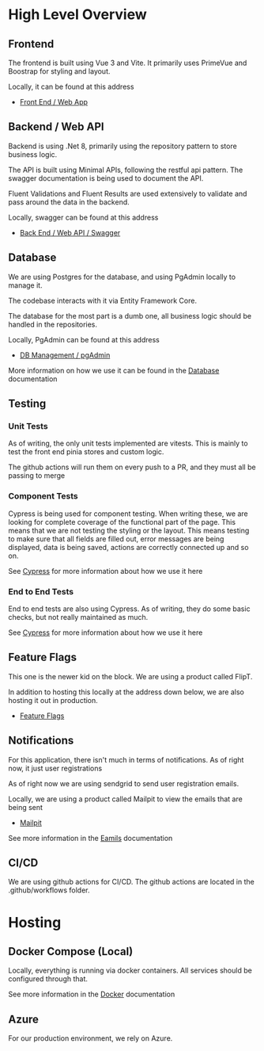 # High Level Overview

## Frontend
The frontend is built using Vue 3 and Vite.  It primarily uses PrimeVue and Boostrap for styling and layout.

Locally, it can be found at this address
* [Front End / Web App](https://localhost/)

## Backend / Web API
Backend is using .Net 8, primarily using the repository pattern to store business logic.

The API is built using Minimal APIs, following the restful api pattern.  The swagger documentation is being used to document the API.

Fluent Validations and Fluent Results are used extensively to validate and pass around the data in the backend.

Locally, swagger can be found at this address
* [Back End / Web API / Swagger](https://localhost:5001/swagger/index.html)

## Database
We are using Postgres for the database, and using PgAdmin locally to manage it.

The codebase interacts with it via Entity Framework Core.

The database for the most part is a dumb one, all business logic should be handled in the repositories.

Locally, PgAdmin can be found at this address
* [DB Management / pgAdmin](http://localhost:8888/login?next=%2Fbrowser%2F)

More information on how we use it can be found in the [Database](database.md) documentation

## Testing

### Unit Tests
As of writing, the only unit tests implemented are vitests.
This is mainly to test the front end pinia stores and custom logic.

The github actions will run them on every push to a PR, and they must all be passing to merge

### Component Tests
Cypress is being used for component testing.  When writing these, we are looking for complete coverage of the functional
part of the page.  This means that we are not testing the styling or the layout.  This means testing to make sure that
all fields are filled out, error messages are being displayed, data is being saved, actions are correctly connected up
and so on.

See [Cypress](cypress.md) for more information about how we use it here

### End to End Tests
End to end tests are also using Cypress.  As of writing, they do some basic checks, but not really maintained as much.

See [Cypress](cypress.md) for more information about how we use it here

## Feature Flags
This one is the newer kid on the block.  We are using a product called FlipT.

In addition to hosting this locally at the address down below, we are also hosting it out in production.

* [Feature Flags](http://localhost:8050)

## Notifications
For this application, there isn't much in terms of notifications.  As of right now, it just user registrations

As of right now we are using sendgrid to send user registration emails.

Locally, we are using a product called Mailpit to view the emails that are being sent
* [Mailpit](http://localhost:8050)

See more information in the [Eamils](emails.md) documentation

## CI/CD
We are using github actions for CI/CD.  The github actions are located in the .github/workflows folder.

# Hosting

## Docker Compose (Local)
Locally, everything is running via docker containers.  All services should be configured through that.

See more information in the [Docker](docker.md) documentation

## Azure
For our production environment, we rely on Azure.